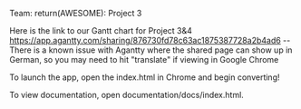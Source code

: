 Team: return(AWESOME): Project 3

Here is the link to our Gantt chart for Project 3&4
https://app.agantty.com/sharing/876730fd78c63ac1875387728a2b4ad6
--There is a known issue with Agantty where the shared page can show up in German, so you may need to hit "translate" if viewing in Google Chrome

To launch the app, open the index.html in Chrome and begin converting!

To view documentation, open documentation/docs/index.html.